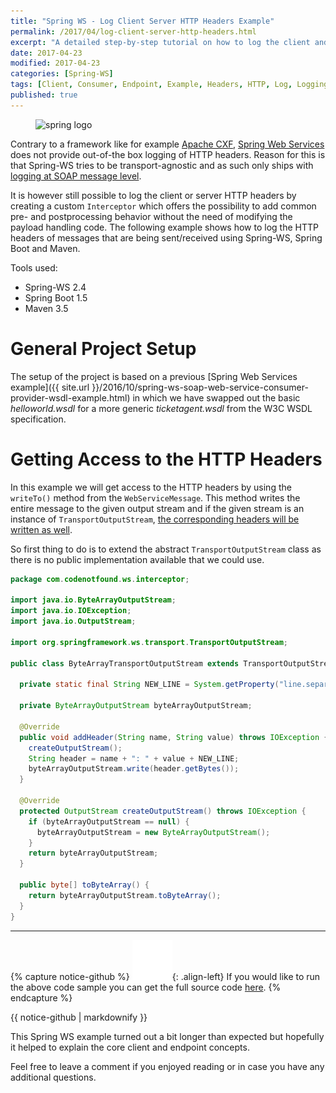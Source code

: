 ```yaml
---
title: "Spring WS - Log Client Server HTTP Headers Example"
permalink: /2017/04/log-client-server-http-headers.html
excerpt: "A detailed step-by-step tutorial on how to log the client and server HTTP headers using Spring-WS and Spring Boot."
date: 2017-04-23
modified: 2017-04-23
categories: [Spring-WS]
tags: [Client, Consumer, Endpoint, Example, Headers, HTTP, Log, Logging, Maven, Provider, Spring, Spring Boot, Spring Web Services, Spring-WS, Tutorial]
published: true
---
```


<figure>
    <img src="{{ site.url }}/assets/images/logos/spring-logo.jpg" alt="spring logo" class="logo">
</figure>

Contrary to a framework like for example [Apache CXF](http://cxf.apache.org/), [Spring Web Services](http://projects.spring.io/spring-ws/) does not provide out-of-the box logging of HTTP headers. Reason for this is that Spring-WS tries to be transport-agnostic and as such only ships with [logging at SOAP message level](http://docs.spring.io/spring-ws/docs/current/reference/htmlsingle/#logging).

It is however still possible to log the client or server HTTP headers by creating a custom `Interceptor` which offers the possibility to add common pre- and postprocessing behavior without the need of modifying the payload handling code. The following example shows how to log the HTTP headers of messages that are being sent/received using Spring-WS, Spring Boot and Maven.

Tools used:
* Spring-WS 2.4
* Spring Boot 1.5
* Maven 3.5

# General Project Setup

The setup of the project is based on a previous [Spring Web Services example]({{ site.url }}/2016/10/spring-ws-soap-web-service-consumer-provider-wsdl-example.html) in which we have swapped out the basic <var>helloworld.wsdl</var> for a more generic <var>ticketagent.wsdl</var> from the W3C WSDL specification.

# Getting Access to the HTTP Headers

In this example we will get access to the HTTP headers by using the `writeTo()` method from the `WebServiceMessage`. This method writes the entire message to the given output stream and if the given stream is an instance of `TransportOutputStream`, [the corresponding headers will be written as well](http://docs.spring.io/spring-ws/site/apidocs/org/springframework/ws/WebServiceMessage.html#writeTo(java.io.OutputStream)).

So first thing to do is to extend the abstract `TransportOutputStream` class as there is no public implementation available that we could use. 

``` java
package com.codenotfound.ws.interceptor;

import java.io.ByteArrayOutputStream;
import java.io.IOException;
import java.io.OutputStream;

import org.springframework.ws.transport.TransportOutputStream;

public class ByteArrayTransportOutputStream extends TransportOutputStream {

  private static final String NEW_LINE = System.getProperty("line.separator");

  private ByteArrayOutputStream byteArrayOutputStream;

  @Override
  public void addHeader(String name, String value) throws IOException {
    createOutputStream();
    String header = name + ": " + value + NEW_LINE;
    byteArrayOutputStream.write(header.getBytes());
  }

  @Override
  protected OutputStream createOutputStream() throws IOException {
    if (byteArrayOutputStream == null) {
      byteArrayOutputStream = new ByteArrayOutputStream();
    }
    return byteArrayOutputStream;
  }

  public byte[] toByteArray() {
    return byteArrayOutputStream.toByteArray();
  }
}
```












---

{% capture notice-github %}
![github mark](/assets/images/logos/github-mark.png){: .align-left}
If you would like to run the above code sample you can get the full source code [here](https://github.com/code-not-found/spring-ws/tree/master/spring-ws-helloworld).
{% endcapture %}
<div class="notice--info">{{ notice-github | markdownify }}</div>

This Spring WS example turned out a bit longer than expected but hopefully it helped to explain the core client and endpoint concepts.

Feel free to leave a comment if you enjoyed reading or in case you have any additional questions.
